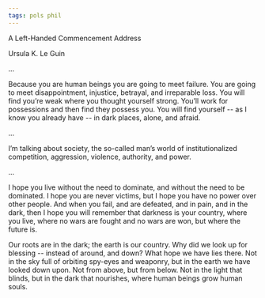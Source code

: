```yaml
---
tags: pols phil 
---
```



A Left-Handed Commencement Address 

Ursula K. Le Guin


...

Because you are human beings you are going to meet failure. You are going to meet disappointment, injustice, betrayal, and irreparable loss. You will find you’re weak where you thought yourself strong. You’ll work for possessions and then find they possess you. You will find yourself -- as I know you already have -- in dark places, alone, and afraid.

...

I’m talking about society, the so-called man’s world of institutionalized competition, aggression, violence, authority, and power.

...

I hope you live without the need to dominate, and without the need to be dominated. I hope you are never victims, but I hope you have no power over other people. And when you fail, and are defeated, and in pain, and in the dark, then I hope you will remember that darkness is your country, where you live, where no wars are fought and no wars are won, but where the future is.

Our roots are in the dark; the earth is our country. Why did we look up for blessing -- instead of around, and down? What hope we have lies there. Not in the sky full of orbiting spy-eyes and weaponry, but in the earth we have looked down upon. Not from above, but from below. Not in the light that blinds, but in the dark that nourishes, where human beings grow human souls.